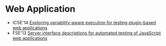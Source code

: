 # Web Application

* ICSE'14 [Exploring variability-aware execution for testing plugin-based web applications](https://scholar.google.com/scholar?q=Exploring+variability-aware+execution+for+testing+plugin-based+web+applications)
* FSE'13 [Server interface descriptions for automated testing of JavaScript web applications](https://scholar.google.com/scholar?q=Server+interface+descriptions+for+automated+testing+of+JavaScript+web+applications)
